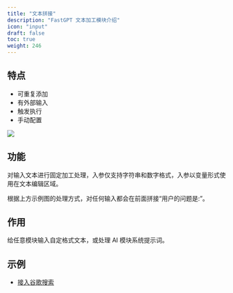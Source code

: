 ```yaml
---
title: "文本拼接"
description: "FastGPT 文本加工模块介绍"
icon: "input"
draft: false
toc: true
weight: 246
---
```


## 特点

- 可重复添加
- 有外部输入
- 触发执行
- 手动配置

![](/imgs/string.png)


## 功能
对输入文本进行固定加工处理，入参仅支持字符串和数字格式，入参以变量形式使用在文本编辑区域。

根据上方示例图的处理方式，对任何输入都会在前面拼接“用户的问题是:”。


## 作用

给任意模块输入自定格式文本，或处理 AI 模块系统提示词。

## 示例

- [接入谷歌搜索](/docs/workflow/examples/google_search/)